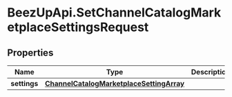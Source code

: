 # BeezUpApi.SetChannelCatalogMarketplaceSettingsRequest

## Properties
Name | Type | Description | Notes
------------ | ------------- | ------------- | -------------
**settings** | [**ChannelCatalogMarketplaceSettingArray**](ChannelCatalogMarketplaceSettingArray.md) |  | 


